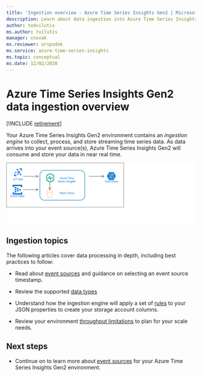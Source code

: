```yaml
---
title: 'Ingestion overview - Azure Time Series Insights Gen2 | Microsoft Docs'
description: Learn about data ingestion into Azure Time Series Insights Gen2.
author: tedvilutis
ms.author: tvilutis
manager: cnovak
ms.reviewer: orspodek
ms.service: azure-time-series-insights
ms.topic: conceptual
ms.date: 12/02/2020
---
```


# Azure Time Series Insights Gen2 data ingestion overview

[!INCLUDE [retirement](../../includes/tsi-retirement.md)]

Your Azure Time Series Insights Gen2 environment contains an *ingestion engine* to collect, process, and store streaming time series data. As data arrives into your event source(s), Azure Time Series Insights Gen2 will consume and store your data in near real time.

[![Ingestion overview](media/concepts-ingress-overview/ingress-overview.png)](media/concepts-ingress-overview/ingress-overview.png#lightbox)

## Ingestion topics

The following articles cover data processing in depth, including best practices to follow:

* Read about [event sources](./concepts-streaming-ingestion-event-sources.md) and guidance on selecting an event source timestamp.

* Review the supported [data types](./concepts-supported-data-types.md)

* Understand how the ingestion engine will apply a set of [rules](./concepts-json-flattening-escaping-rules.md) to your JSON properties to create your storage account columns.

* Review your environment [throughput limitations](./concepts-streaming-ingress-throughput-limits.md) to plan for your scale needs.

## Next steps

* Continue on to learn more about [event sources](./concepts-streaming-ingestion-event-sources.md) for your Azure Time Series Insights Gen2 environment.
